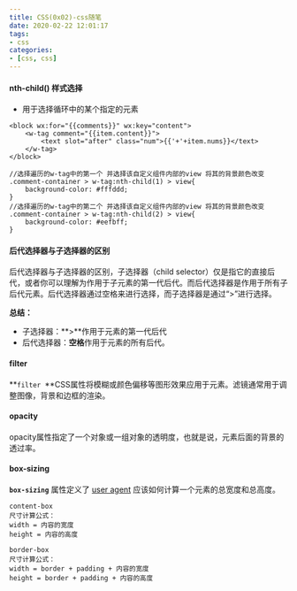 ```yaml
---
title: CSS(0x02)-css随笔
date: 2020-02-22 12:01:17
tags:
- css
categories:
- [css, css]
---
```

####  nth-child() 样式选择

* 用于选择循环中的某个指定的元素

```
<block wx:for="{{comments}}" wx:key="content">
    <w-tag comment="{{item.content}}">
        <text slot="after" class="num">{{'+'+item.nums}}</text>
    </w-tag>
</block>

//选择遍历的w-tag中的第一个 并选择该自定义组件内部的view 将其的背景颜色改变
.comment-container > w-tag:nth-child(1) > view{
    background-color: #fffddd;
}
//选择遍历的w-tag中的第二个 并选择该自定义组件内部的view 将其的背景颜色改变
.comment-container > w-tag:nth-child(2) > view{
    background-color: #eefbff;
}
```

#### 后代选择器与子选择器的区别

 后代选择器与子选择器的区别，子选择器（child selector）仅是指它的直接后代，或者你可以理解为作用于子元素的第一代后代。而后代选择器是作用于所有子后代元素。后代选择器通过空格来进行选择，而子选择器是通过“>”进行选择。

**总结：**

* 子选择器：**>**作用于元素的第一代后代
* 后代选择器：**空格**作用于元素的所有后代。

####  filter

 **`filter `**CSS属性将模糊或颜色偏移等图形效果应用于元素。滤镜通常用于调整图像，背景和边框的渲染。 

#### opacity

 opacity属性指定了一个对象或一组对象的透明度，也就是说，元素后面的背景的透过率。 

####  box-sizing

  **`box-sizing`** 属性定义了 [user agent](https://developer.mozilla.org/en-US/docs/Glossary/user_agent) 应该如何计算一个元素的总宽度和总高度。 

```
content-box
尺寸计算公式：
width = 内容的宽度
height = 内容的高度

border-box
尺寸计算公式：
width = border + padding + 内容的宽度
height = border + padding + 内容的高度
```

